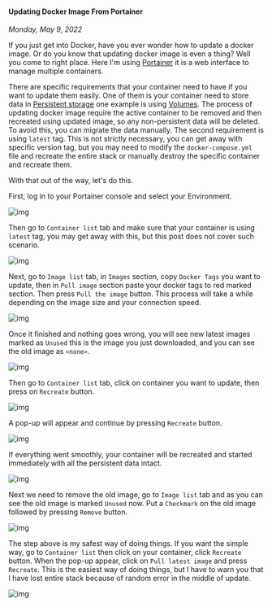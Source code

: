 #### Updating Docker Image From Portainer
_Monday, May 9, 2022_

If you just get into Docker, have you ever wonder how to update a docker image. 
Or do you know that updating docker image is even a thing? Well you come to right 
place. Here I'm using [Portainer](https://www.portainer.io/) it is a web interface 
to manage multiple containers. 

There are specific requirements that your container need to have if you want to 
update them easily. One of them is your container need to store data in 
[Persistent storage](https://docs.docker.com/storage/) one example is using 
[Volumes](https://docs.docker.com/storage/volumes/). The process of updating 
docker image require the active container to be removed and then recreated using 
updated image, so any non-persistent data will be deleted. To avoid this, you can 
migrate the data manually. The second requirement is using `latest` tag. This is not 
strictly necessary, you can get away with specific version tag, but you may need to 
modify the `docker-compose.yml` file and recreate the entire stack or manually destroy 
the specific container and recreate them.

With that out of the way, let's do this.

First, log in to your Portainer console and select your Environment. 
<div class="row">
	<div class="col-sm-3"></div>
	<div class="col-sm-6">
		<div class="thumbnail">
			<img class="img-responsive" src="./posts/2022-05-09-updating-docker-image-from-portainer/01.png" alt="img">
		</div>
	</div>
	<div class="col-sm-3"></div>
</div>

Then go to `Container list` tab and make sure that your container is using `latest` tag, 
you may get away with this, but this post does not cover such scenario.
<div class="row">
	<div class="col-sm-3"></div>
	<div class="col-sm-6">
		<div class="thumbnail">
			<img class="img-responsive" src="./posts/2022-05-09-updating-docker-image-from-portainer/02.png" alt="img">
		</div>
	</div>
	<div class="col-sm-3"></div>
</div>

Next, go to `Image list` tab, in `Images` section, copy `Docker Tags` you want to update, 
then in `Pull image` section paste your docker tags to red marked section. Then press 
`Pull the image` button. This process will take a while depending on the image size and 
your connection speed.
<div class="row">
	<div class="col-sm-3"></div>
	<div class="col-sm-6">
		<div class="thumbnail">
			<img class="img-responsive" src="./posts/2022-05-09-updating-docker-image-from-portainer/03.png" alt="img">
		</div>
	</div>
	<div class="col-sm-3"></div>
</div>

Once it finished and nothing goes wrong, you will see new latest images marked as `Unused` 
this is the image you just downloaded, and you can see the old image as `<none>`.
<div class="row">
	<div class="col-sm-3"></div>
	<div class="col-sm-6">
		<div class="thumbnail">
			<img class="img-responsive" src="./posts/2022-05-09-updating-docker-image-from-portainer/04.png" alt="img">
		</div>
	</div>
	<div class="col-sm-3"></div>
</div>

Then go to `Container list` tab, click on container you want to update, then 
press on `Recreate` button.
<div class="row">
	<div class="col-sm-3"></div>
	<div class="col-sm-6">
		<div class="thumbnail">
			<img class="img-responsive" src="./posts/2022-05-09-updating-docker-image-from-portainer/05.png" alt="img">
		</div>
	</div>
	<div class="col-sm-3"></div>
</div>

A pop-up will appear and continue by pressing `Recreate` button.
<div class="row">
	<div class="col-sm-3"></div>
	<div class="col-sm-6">
		<div class="thumbnail">
			<img class="img-responsive" src="./posts/2022-05-09-updating-docker-image-from-portainer/06.png" alt="img">
		</div>
	</div>
	<div class="col-sm-3"></div>
</div>

If everything went smoothly, your container will be recreated and started 
immediately with all the persistent data intact.
<div class="row">
	<div class="col-sm-3"></div>
	<div class="col-sm-6">
		<div class="thumbnail">
			<img class="img-responsive" src="./posts/2022-05-09-updating-docker-image-from-portainer/07.png" alt="img">
		</div>
	</div>
	<div class="col-sm-3"></div>
</div>

Next we need to remove the old image, go to `Image list` tab 
and as you can see the old image is marked `Unused` now. Put a `Checkmark` 
on the old image followed by pressing `Remove` button.
<div class="row">
	<div class="col-sm-3"></div>
	<div class="col-sm-6">
		<div class="thumbnail">
			<img class="img-responsive" src="./posts/2022-05-09-updating-docker-image-from-portainer/08.png" alt="img">
		</div>
	</div>
	<div class="col-sm-3"></div>
</div>

The step above is my safest way of doing things. If you want the simple way, 
go to `Container list` then click on your container, click `Recreate` button. 
When the pop-up appear, click on `Pull latest image` and press `Recreate`. 
This is the easiest way of doing things, but I have to warn you that I have 
lost entire stack because of random error in the middle of update. 
<div class="row">
	<div class="col-sm-3"></div>
	<div class="col-sm-6">
		<div class="thumbnail">
			<img class="img-responsive" src="./posts/2022-05-09-updating-docker-image-from-portainer/09.png" alt="img">
		</div>
	</div>
	<div class="col-sm-3"></div>
</div>